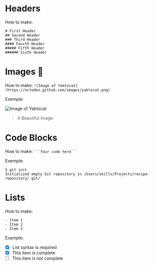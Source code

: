 # Headers
How to make: 
```
# First Header
## Second Header 
### Third Header 
#### Fourth Header 
##### Fifth Header 
###### Sixth Header
```

# Images 🌅
How to make: 
`![Image of Yaktocat](https://octodex.github.com/images/yaktocat.png)`

Exemple:

![Image of Yaktocat](https://octodex.github.com/images/yaktocat.png)
> A Beautiful image

# Code Blocks
How to make: ` ```Your code here``` `

Exemple:
```
$ git init
Initialized empty Git repository in /Users/skills/Projects/recipe-repository/.git/
```

# Lists
How to make:
```
- Item 1
- Item 2
- Item 3
```

Example:
- [x] List syntax is required
- [x] This item is complete
- [ ] This item is not complete
